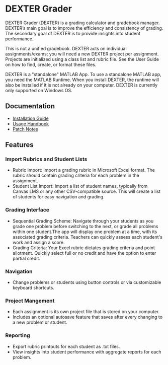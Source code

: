 # DEXTER Grader
DEXTER Grader (DEXTER) is a grading calculator and gradebook manager. DEXTER’s main goal is to improve the efficiency and consistency of grading. The secondary goal of DEXTER is to provide insights into student performance. 

This is not a unified gradebook. DEXTER acts on individual assignments/exams; you will need a new DEXTER project per assignment. Projects are initialized using a class list and rubric file. See the User Guide on how to find, create, or format these files.

DEXTER is a "standalone" MATLAB App. To use a standalone MATLAB app, you need the MATLAB Runtime. When you install DEXTER, the runtime will also be installed if it is not already on your computer. DEXTER is currently only supported on Windows OS.

## Documentation
- [Installation Guide](docs/installation.md)
- [Usage Handbook](docs/usage.md)
- [Patch Notes](docs/patchnotes.md)

## Features
### Import Rubrics and Student Lists
- Rubric Import: Import a grading rubric in Microsoft Excel format. The rubric should contain grading criteria for each problem in the assignment.
- Student List Import: Import a list of student names, typically from Canvas LMS or any other CSV-compatible source. This will create a list of students for easy navigation and grading.

### Grading Interface
- Sequential Grading Scheme: Navigate through your students as you grade one problem before switching to the next, or grade all problems within one student.The app will display one problem at a time, with its associated grading criteria. Teachers can quickly assess each student's work and assign a score.
- Grading Criteria: Your Excel rubric dictates grading criteria and point allotment. Quickly select full or no credit and have the option to enter partial credit.

### Navigation
- Change problems or students using button controls or via customizable keyboard shortcuts.

### Project Mangement
- Each assignment is its own project file that is stored on your computer.
- Includes an optional autosave feature that saves after every changing to a new problem or student.

### Reporting
- Export rubric printouts for each student as .txt files.
- View insights into student performance with aggregate reports for each problem.
